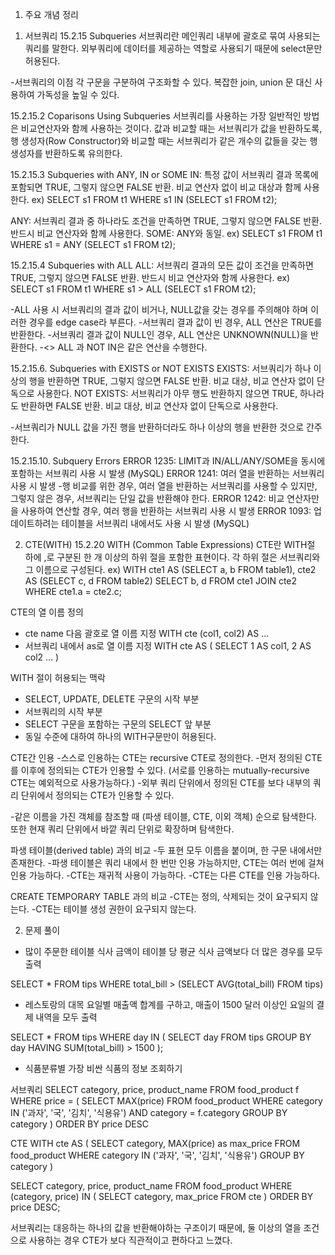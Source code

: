 1. 주요 개념 정리
1) 서브쿼리
15.2.15 Subqueries
서브쿼리란 메인쿼리 내부에 괄호로 묶여 사용되는 쿼리를 말한다.
외부쿼리에 데이터를 제공하는 역할로 사용되기 때문에 select문만 허용된다.

-서브쿼리의 이점
각 구문을 구분하여 구조화할 수 있다.
복잡한 join, union 문 대신 사용하여 가독성을 높일 수 있다.


15.2.15.2 Coparisons Using Subqueries
서브쿼리를 사용하는 가장 일반적인 방법은 비교연산자와 함께 사용하는 것이다.
값과 비교할 때는 서브쿼리가 값을 반환하도록,
행 생성자(Row Constructor)와 비교할 때는 서브쿼리가 같은 개수의 값들을 갖는 행 생성자를 반환하도록 유의한다.


15.2.15.3 Subqueries with ANY, IN or SOME
IN: 특정 값이 서브쿼리 결과 목록에 포함되면 TRUE, 그렇지 않으면 FALSE 반환. 비교 연산자 없이 비교 대상과 함께 사용한다.
ex) SELECT s1 FROM t1 WHERE s1 IN (SELECT s1 FROM t2);

ANY: 서브쿼리 결과 중 하나라도 조건을 만족하면 TRUE, 그렇지 않으면 FALSE 반환. 반드시 비교 연산자와 함께 사용한다.
SOME: ANY와 동일.
ex) SELECT s1 FROM t1 WHERE s1 = ANY (SELECT s1 FROM t2);


15.2.15.4 Subqueries with ALL
ALL: 서브쿼리 결과의 모든 값이 조건을 만족하면 TRUE, 그렇지 않으면 FALSE 반환. 반드시 비교 연산자와 함께 사용한다.
ex) SELECT s1 FROM t1 WHERE s1 > ALL (SELECT s1 FROM t2);

-ALL 사용 시 서브쿼리의 결과 값이 비거나, NULL값을 갖는 경우를 주의해야 하며 이러한 경우를 edge case라 부른다.
-서브쿼리 결과 값이 빈 경우, ALL 연산은 TRUE를 반환한다.
-서브쿼리 결과 값이 NULL인 경우, ALL 연산은 UNKNOWN(NULL)을 반환한다.
-<> ALL 과 NOT IN은 같은 연산을 수행한다.


15.2.15.6. Subqueries with EXISTS or NOT EXISTS
EXISTS: 서브쿼리가 하나 이상의 행을 반환하면 TRUE, 그렇지 않으면 FALSE 반환. 비교 대상, 비교 연산자 없이 단독으로 사용한다.
NOT EXISTS: 서브쿼리가 아무 행도 반환하지 않으면 TRUE, 하나라도 반환하면 FALSE 반환. 비교 대상, 비교 연산자 없이 단독으로 사용한다.

-서브쿼리가 NULL 값을 가진 행을 반환하더라도 하나 이상의 행을 반환한 것으로 간주한다.


15.2.15.10. Subquery Errors
ERROR 1235: LIMIT과 IN/ALL/ANY/SOME을 동시에 포함하는 서브쿼리 사용 시 발생 (MySQL)
ERROR 1241: 여러 열을 반환하는 서브쿼리 사용 시 발생
-행 비교를 위한 경우, 여러 열을 반환하는 서브쿼리를 사용할 수 있지만, 그렇지 않은 경우, 서브쿼리는 단일 값을 반환해야 한다.
ERROR 1242: 비교 연산자만을 사용하여 연산할 경우, 여러 행을 반환하는 서브쿼리 사용 시 발생
ERROR 1093: 업데이트하려는 테이블을 서브쿼리 내에서도 사용 시 발생 (MySQL)



2) CTE(WITH)
15.2.20 WITH (Common Table Expressions)
CTE란 WITH절 하에 ,로 구분된 한 개 이상의 하위 절을 포함한 표현이다.
각 하위 절은 서브쿼리와 그 이름으로 구성된다.
ex)
WITH
  cte1 AS (SELECT a, b FROM table1),
  cte2 AS (SELECT c, d FROM table2)
SELECT b, d FROM cte1 JOIN cte2
WHERE cte1.a = cte2.c;


CTE의 열 이름 정의
- cte name 다음 괄호로 열 이름 지정
WITH cte (col1, col2) AS ...
- 서브쿼리 내에서 as로 열 이름 지정
WITH cte AS
( SELECT 1 AS col1, 2 AS col2 ... )


WITH 절이 허용되는 맥락
- SELECT, UPDATE, DELETE 구문의 시작 부분
- 서브쿼리의 시작 부분
- SELECT 구문을 포함하는 구문의 SELECT 앞 부분
- 동일 수준에 대하여 하나의 WITH구문만이 허용된다.


CTE간 인용
-스스로 인용하는 CTE는 recursive CTE로 정의한다.
-먼저 정의된 CTE를 이후에 정의되는 CTE가 인용할 수 있다.
(서로를 인용하는 mutually-recursive CTE는 예외적으로 사용가능하다.)
-외부 쿼리 단위에서 정의된 CTE를 보다 내부의 쿼리 단위에서 정의되는 CTE가 인용할 수 있다.

-같은 이름을 가진 객체를 참조할 때 (파생 테이블, CTE, 이외 객체) 순으로 탐색한다. 또한 현재 쿼리 단위에서 바깥 쿼리 단위로 확장하며 탐색한다.


파생 테이블(derived table) 과의 비교 
-두 표현 모두 이름을 붙이며, 한 구문 내에서만 존재한다.
-파생 테이블은 쿼리 내에서 한 번만 인용 가능하지만, CTE는 여러 번에 걸쳐 인용 가능하다.
-CTE는 재귀적 사용이 가능하다.
-CTE는 다른 CTE를 인용 가능하다.

CREATE TEMPORARY TABLE 과의 비교
-CTE는 정의, 삭제되는 것이 요구되지 않는다.
-CTE는 테이블 생성 권한이 요구되지 않는다.



2. 문제 풀이

- 많이 주문한 테이블
식사 금액이 테이블 당 평균 식사 금액보다 더 많은 경우를 모두 출력

SELECT * FROM tips
WHERE total_bill > (SELECT AVG(total_bill) FROM tips)


- 레스토랑의 대목
요일별 매출액 합계를 구하고, 매출이 1500 달러 이상인 요일의 결제 내역을 모두 출력

SELECT * FROM tips 
WHERE day IN (
    SELECT day FROM tips 
    GROUP BY day HAVING SUM(total_bill) > 1500
);


- 식품분류별 가장 비싼 식품의 정보 조회하기

서브쿼리
SELECT category, price, product_name 
FROM food_product f
WHERE price = (
    SELECT MAX(price) 
    FROM food_product
    WHERE category IN ('과자', '국', '김치', '식용유')
        AND category = f.category
    GROUP BY category 
)
ORDER BY price DESC


CTE
WITH cte AS (
SELECT category, MAX(price) as max_price FROM food_product
WHERE category IN ('과자', '국', '김치', '식용유')
GROUP BY category )

SELECT category, price, product_name FROM food_product
WHERE (category, price) IN (
    SELECT category, max_price FROM cte
)
ORDER BY price DESC;

서브쿼리는 대응하는 하나의 값을 반환해야하는 구조이기 때문에,
둘 이상의 열을 조건으로 사용하는 경우 CTE가 보다 직관적이고 편하다고 느꼈다.